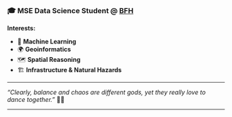 ### 🎓 **MSE Data Science Student @ [BFH](https://www.bfh.ch/en/studies/master/data-science/)**

**Interests:**

- 🧠 **Machine Learning**
- 🌍 **Geoinformatics**
- 🗺️ **Spatial Reasoning**
- 🏗️ **Infrastructure & Natural Hazards**

---

_“Clearly, balance and chaos are different gods, yet they really love to dance together.”_ 💃🕺

---
